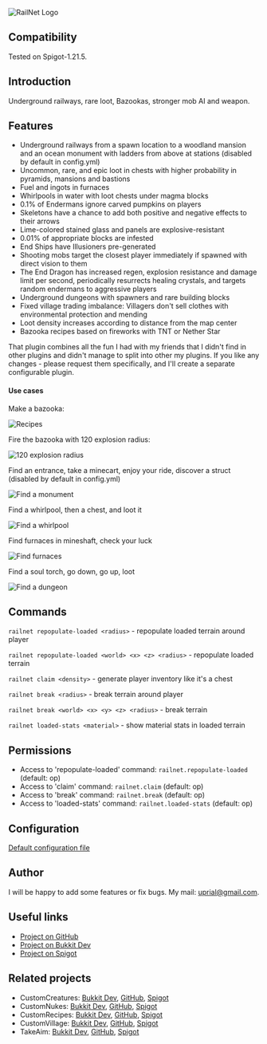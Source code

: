 ![RailNet Logo](images/railnet-logo.png)

## Compatibility

Tested on Spigot-1.21.5.

## Introduction

Underground railways, rare loot, Bazookas, stronger mob AI and weapon.

## Features

* Underground railways from a spawn location to a woodland mansion and an ocean monument with ladders from above at stations (disabled by default in config.yml)
* Uncommon, rare, and epic loot in chests with higher probability in pyramids, mansions and bastions
* Fuel and ingots in furnaces
* Whirlpools in water with loot chests under magma blocks
* 0.1% of Endermans ignore carved pumpkins on players
* Skeletons have a chance to add both positive and negative effects to their arrows
* Lime-colored stained glass and panels are explosive-resistant
* 0.01% of appropriate blocks are infested
* End Ships have Illusioners pre-generated
* Shooting mobs target the closest player immediately if spawned with direct vision to them
* The End Dragon has increased regen, explosion resistance and damage limit per second, periodically resurrects healing crystals, and targets random endermans to aggressive players
* Underground dungeons with spawners and rare building blocks
* Fixed village trading imbalance: Villagers don't sell clothes with environmental protection and mending
* Loot density increases according to distance from the map center
* Bazooka recipes based on fireworks with TNT or Nether Star

That plugin combines all the fun I had with my friends that I didn't find in other plugins and didn't manage to split into other my plugins. If you like any changes - please request them specifically, and I'll create a separate configurable plugin.

#### Use cases

Make a bazooka:

![Recipes](https://raw.githubusercontent.com/uprial/railnet/master/images/bazookas.png)

Fire the bazooka with 120 explosion radius:

![120 explosion radius](https://raw.githubusercontent.com/uprial/railnet/master/images/nuke-120r.jpg)

Find an entrance, take a minecart, enjoy your ride, discover a struct (disabled by default in config.yml)

![Find a monument](https://raw.githubusercontent.com/uprial/railnet/master/images/find-a-monument.png)

Find a whirlpool, then a chest, and loot it

![Find a whirlpool](https://raw.githubusercontent.com/uprial/railnet/master/images/find-a-whirlpool.png)

Find furnaces in mineshaft, check your luck

![Find furnaces](https://raw.githubusercontent.com/uprial/railnet/master/images/find-furnaces.png)

Find a soul torch, go down, go up, loot

![Find a dungeon](https://raw.githubusercontent.com/uprial/railnet/master/images/find-a-dungeon.png)


## Commands

`railnet repopulate-loaded <radius>` - repopulate loaded terrain around player

`railnet repopulate-loaded <world> <x> <z> <radius>` - repopulate loaded terrain

`railnet claim <density>` - generate player inventory like it's a chest

`railnet break <radius>` - break terrain around player

`railnet break <world> <x> <y> <z> <radius>` - break terrain

`railnet loaded-stats <material>` - show material stats in loaded terrain

## Permissions

* Access to 'repopulate-loaded' command:
`railnet.repopulate-loaded` (default: op)
* Access to 'claim' command:
`railnet.claim` (default: op)
* Access to 'break' command:
`railnet.break` (default: op)
* Access to 'loaded-stats' command:
`railnet.loaded-stats` (default: op)

## Configuration
[Default configuration file](src/main/resources/config.yml)

## Author
I will be happy to add some features or fix bugs. My mail: uprial@gmail.com.

## Useful links
* [Project on GitHub](https://github.com/uprial/railnet)
* [Project on Bukkit Dev](https://legacy.curseforge.com/minecraft/bukkit-plugins/rails-chests-bazookas)
* [Project on Spigot](https://www.spigotmc.org/resources/rails-chests-bazookas.121505/)

## Related projects
* CustomCreatures: [Bukkit Dev](http://dev.bukkit.org/bukkit-plugins/customcreatures/), [GitHub](https://github.com/uprial/customcreatures), [Spigot](https://www.spigotmc.org/resources/customcreatures.68711/)
* CustomNukes: [Bukkit Dev](http://dev.bukkit.org/bukkit-plugins/customnukes/), [GitHub](https://github.com/uprial/customnukes), [Spigot](https://www.spigotmc.org/resources/customnukes.68710/)
* CustomRecipes: [Bukkit Dev](https://dev.bukkit.org/projects/custom-recipes), [GitHub](https://github.com/uprial/customrecipes/), [Spigot](https://www.spigotmc.org/resources/customrecipes.89435/)
* CustomVillage: [Bukkit Dev](http://dev.bukkit.org/bukkit-plugins/customvillage/), [GitHub](https://github.com/uprial/customvillage/), [Spigot](https://www.spigotmc.org/resources/customvillage.69170/)
* TakeAim: [Bukkit Dev](https://dev.bukkit.org/projects/takeaim), [GitHub](https://github.com/uprial/takeaim), [Spigot](https://www.spigotmc.org/resources/takeaim.68713/)
